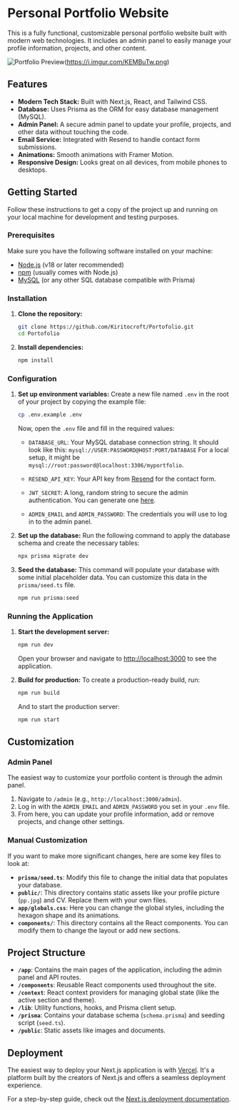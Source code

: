 # Personal Portfolio Website

This is a fully functional, customizable personal portfolio website built with modern web technologies. It includes an admin panel to easily manage your profile information, projects, and other content.

![Portfolio Preview](https://i.imgur.com/3qlqtB1.png)(https://i.imgur.com/KEMBuTw.png)

## Features

- **Modern Tech Stack:** Built with Next.js, React, and Tailwind CSS.
- **Database:** Uses Prisma as the ORM for easy database management (MySQL).
- **Admin Panel:** A secure admin panel to update your profile, projects, and other data without touching the code.
- **Email Service:** Integrated with Resend to handle contact form submissions.
- **Animations:** Smooth animations with Framer Motion.
- **Responsive Design:** Looks great on all devices, from mobile phones to desktops.

## Getting Started

Follow these instructions to get a copy of the project up and running on your local machine for development and testing purposes.

### Prerequisites

Make sure you have the following software installed on your machine:

- [Node.js](https://nodejs.org/en/download/) (v18 or later recommended)
- [npm](https://www.npmjs.com/get-npm) (usually comes with Node.js)
- [MySQL](https://dev.mysql.com/downloads/installer/) (or any other SQL database compatible with Prisma)

### Installation

1.  **Clone the repository:**
    ```bash
    git clone https://github.com/Kiritocroft/Portofolio.git
    cd Portofolio
    ```

2.  **Install dependencies:**
    ```bash
    npm install
    ```

### Configuration

1.  **Set up environment variables:**
    Create a new file named `.env` in the root of your project by copying the example file:
    ```bash
    cp .env.example .env
    ```
    Now, open the `.env` file and fill in the required values:

    - `DATABASE_URL`: Your MySQL database connection string. It should look like this:
      `mysql://USER:PASSWORD@HOST:PORT/DATABASE`
      For a local setup, it might be `mysql://root:password@localhost:3306/myportfolio`.

    - `RESEND_API_KEY`: Your API key from [Resend](https://resend.com/) for the contact form.

    - `JWT_SECRET`: A long, random string to secure the admin authentication. You can generate one [here](https://generate-secret.now.sh/32).

    - `ADMIN_EMAIL` and `ADMIN_PASSWORD`: The credentials you will use to log in to the admin panel.

2.  **Set up the database:**
    Run the following command to apply the database schema and create the necessary tables:
    ```bash
    npx prisma migrate dev
    ```

3.  **Seed the database:**
    This command will populate your database with some initial placeholder data. You can customize this data in the `prisma/seed.ts` file.
    ```bash
    npm run prisma:seed
    ```

### Running the Application

1.  **Start the development server:**
    ```bash
    npm run dev
    ```
    Open your browser and navigate to [http://localhost:3000](http://localhost:3000) to see the application.

2.  **Build for production:**
    To create a production-ready build, run:
    ```bash
    npm run build
    ```
    And to start the production server:
    ```bash
    npm run start
    ```

## Customization

### Admin Panel

The easiest way to customize your portfolio content is through the admin panel.

1.  Navigate to `/admin` (e.g., `http://localhost:3000/admin`).
2.  Log in with the `ADMIN_EMAIL` and `ADMIN_PASSWORD` you set in your `.env` file.
3.  From here, you can update your profile information, add or remove projects, and change other settings.

### Manual Customization

If you want to make more significant changes, here are some key files to look at:

- **`prisma/seed.ts`**: Modify this file to change the initial data that populates your database.
- **`public/`**: This directory contains static assets like your profile picture (`pp.jpg`) and CV. Replace them with your own files.
- **`app/globals.css`**: Here you can change the global styles, including the hexagon shape and its animations.
- **`components/`**: This directory contains all the React components. You can modify them to change the layout or add new sections.

## Project Structure

- **`/app`**: Contains the main pages of the application, including the admin panel and API routes.
- **`/components`**: Reusable React components used throughout the site.
- **`/context`**: React context providers for managing global state (like the active section and theme).
- **`/lib`**: Utility functions, hooks, and Prisma client setup.
- **`/prisma`**: Contains your database schema (`schema.prisma`) and seeding script (`seed.ts`).
- **`/public`**: Static assets like images and documents.

## Deployment

The easiest way to deploy your Next.js application is with [Vercel](https://vercel.com/). It's a platform built by the creators of Next.js and offers a seamless deployment experience.

For a step-by-step guide, check out the [Next.js deployment documentation](https://nextjs.org/docs/deployment).